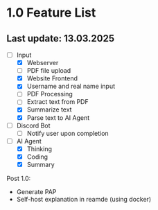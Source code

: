 # 1.0 Feature List
## Last update: 13.03.2025
- [ ] Input
    - [x] Webserver
    - [ ] PDF file upload
    - [x] Website Frontend
    - [x] Username and real name input
    - [ ] PDF Processing
    - [ ] Extract text from PDF
    - [x] Summarize text
    - [x] Parse text to AI Agent
- [ ] Discord Bot
    - [ ] Notify user upon completion
- [ ] AI Agent
    - [x] Thinking
    - [x] Coding
    - [x] Summary

Post 1.0:
- Generate PAP
- Self-host explanation in reamde (using docker)